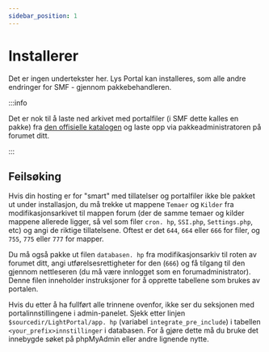 ```yaml
---
sidebar_position: 1
---
```


# Installerer
Det er ingen undertekster her. Lys Portal kan installeres, som alle andre endringer for SMF - gjennom pakkebehandleren.

:::info

Det er nok til å laste ned arkivet med portalfiler (i SMF dette kalles en pakke) fra [den offisielle katalogen](https://custom.simplemachines.org/mods/index.php?mod=4244) og laste opp via pakkeadministratoren på forumet ditt.

:::

## Feilsøking
Hvis din hosting er for "smart" med tillatelser og portalfiler ikke ble pakket ut under installasjon, du må trekke ut mappene `Temaer` og `Kilder` fra modifikasjonsarkivet til mappen forum (der de samme temaer og kilder mappene allerede ligger, så vel som filer `cron. hp`, `SSI.php`, `Settings.php`, etc) og angi de riktige tillatelsene. Oftest er det `644`, `664` eller `666` for filer, og `755`, `775` eller `777` for mapper.

Du må også pakke ut filen `databasen. hp` fra modifikasjonsarkiv til roten av forumet ditt, angi utførelsesrettigheter for den (`666`) og få tilgang til den gjennom nettleseren (du må være innlogget som en forumadministrator). Denne filen inneholder instruksjoner for å opprette tabellene som brukes av portalen.

Hvis du etter å ha fullført alle trinnene ovenfor, ikke ser du seksjonen med portalinnstillingene i admin-panelet. Sjekk etter linjen `$sourcedir/LightPortal/app. hp` (variabel `integrate_pre_include`) i tabellen `<your_prefix>innstillinger` i databasen. For å gjøre dette må du bruke det innebygde søket på phpMyAdmin eller andre lignende nytte.
